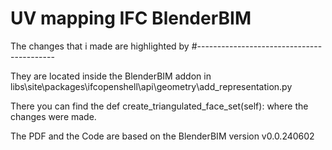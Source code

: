# UV mapping IFC BlenderBIM

The changes that i made are highlighted by
#------------------------------------------

They are located inside the BlenderBIM addon in libs\site\packages\ifcopenshell\api\geometry\add_representation.py 

There you can find the def create_triangulated_face_set(self): where the changes were made.

The PDF and the Code are based on the BlenderBIM version v0.0.240602
